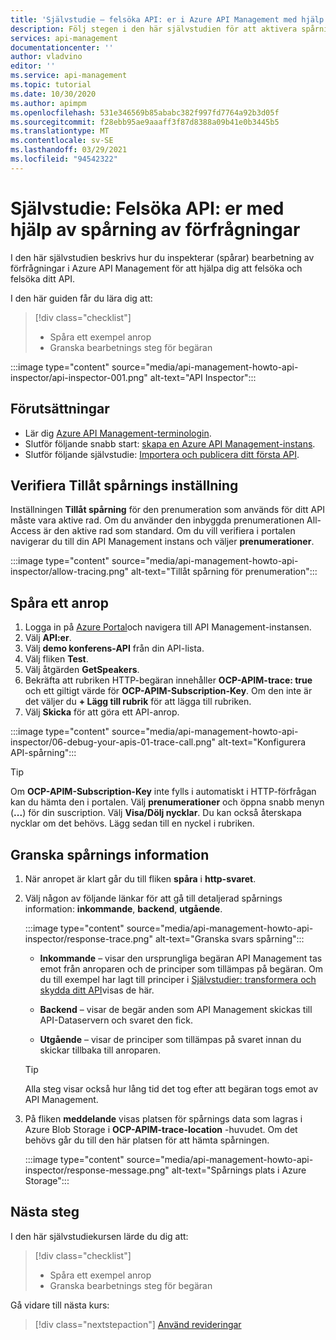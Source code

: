 ```yaml
---
title: 'Självstudie – felsöka API: er i Azure API Management med hjälp av spårning av förfrågningar'
description: Följ stegen i den här självstudien för att aktivera spårning och inspektion av bearbetnings steg för begäran i Azure API Management.
services: api-management
documentationcenter: ''
author: vladvino
editor: ''
ms.service: api-management
ms.topic: tutorial
ms.date: 10/30/2020
ms.author: apimpm
ms.openlocfilehash: 531e346569b85ababc382f997fd7764a92b3d05f
ms.sourcegitcommit: f28ebb95ae9aaaff3f87d8388a09b41e0b3445b5
ms.translationtype: MT
ms.contentlocale: sv-SE
ms.lasthandoff: 03/29/2021
ms.locfileid: "94542322"
---
```

# <a name="tutorial-debug-your-apis-using-request-tracing"></a>Självstudie: Felsöka API: er med hjälp av spårning av förfrågningar

I den här självstudien beskrivs hur du inspekterar (spårar) bearbetning av förfrågningar i Azure API Management för att hjälpa dig att felsöka och felsöka ditt API. 

I den här guiden får du lära dig att:

> [!div class="checklist"]
> * Spåra ett exempel anrop
> * Granska bearbetnings steg för begäran

:::image type="content" source="media/api-management-howto-api-inspector/api-inspector-001.png" alt-text="API Inspector":::

## <a name="prerequisites"></a>Förutsättningar

+ Lär dig [Azure API Management-terminologin](api-management-terminology.md).
+ Slutför följande snabb start: [skapa en Azure API Management-instans](get-started-create-service-instance.md).
+ Slutför följande självstudie: [Importera och publicera ditt första API](import-and-publish.md).

## <a name="verify-allow-tracing-setting"></a>Verifiera Tillåt spårnings inställning 

Inställningen **Tillåt spårning** för den prenumeration som används för ditt API måste vara aktive rad. Om du använder den inbyggda prenumerationen All-Access är den aktive rad som standard. Om du vill verifiera i portalen navigerar du till din API Management instans och väljer **prenumerationer**.

   :::image type="content" source="media/api-management-howto-api-inspector/allow-tracing.png" alt-text="Tillåt spårning för prenumeration":::

## <a name="trace-a-call"></a>Spåra ett anrop

1. Logga in på [Azure Portal](https://portal.azure.com)och navigera till API Management-instansen.
1. Välj **API:er**.
1. Välj  **demo konferens-API** från din API-lista.
1. Välj fliken **Test**.
1. Välj åtgärden **GetSpeakers**.
1. Bekräfta att rubriken HTTP-begäran innehåller **OCP-APIM-trace: true** och ett giltigt värde för **OCP-APIM-Subscription-Key**. Om den inte är det väljer du **+ Lägg till rubrik** för att lägga till rubriken.
1. Välj **Skicka** för att göra ett API-anrop.

  :::image type="content" source="media/api-management-howto-api-inspector/06-debug-your-apis-01-trace-call.png" alt-text="Konfigurera API-spårning":::

> [!TIP]
> Om **OCP-APIM-Subscription-Key** inte fylls i automatiskt i HTTP-förfrågan kan du hämta den i portalen. Välj **prenumerationer** och öppna snabb menyn (**...**) för din suscription. Välj **Visa/Dölj nycklar**. Du kan också återskapa nycklar om det behövs. Lägg sedan till en nyckel i rubriken.

## <a name="review-trace-information"></a>Granska spårnings information

1. När anropet är klart går du till fliken **spåra** i **http-svaret**.
1. Välj någon av följande länkar för att gå till detaljerad spårnings information: **inkommande**, **backend**, **utgående**.

     :::image type="content" source="media/api-management-howto-api-inspector/response-trace.png" alt-text="Granska svars spårning":::

    * **Inkommande** – visar den ursprungliga begäran API Management tas emot från anroparen och de principer som tillämpas på begäran. Om du till exempel har lagt till principer i [Självstudier: transformera och skydda ditt API](transform-api.md)visas de här.

    * **Backend** – visar de begär anden som API Management skickas till API-Dataservern och svaret den fick.

    * **Utgående** – visar de principer som tillämpas på svaret innan du skickar tillbaka till anroparen.

    > [!TIP]
    > Alla steg visar också hur lång tid det tog efter att begäran togs emot av API Management.

1. På fliken **meddelande** visas platsen för spårnings data som lagras i Azure Blob Storage i **OCP-APIM-trace-location** -huvudet. Om det behövs går du till den här platsen för att hämta spårningen.

     :::image type="content" source="media/api-management-howto-api-inspector/response-message.png" alt-text="Spårnings plats i Azure Storage":::
## <a name="next-steps"></a>Nästa steg

I den här självstudiekursen lärde du dig att:

> [!div class="checklist"]
> * Spåra ett exempel anrop
> * Granska bearbetnings steg för begäran

Gå vidare till nästa kurs:

> [!div class="nextstepaction"]
> [Använd revideringar](api-management-get-started-revise-api.md)
